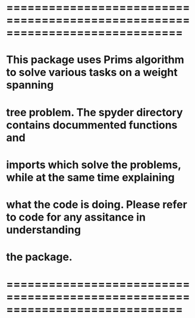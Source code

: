 
# =============================================================================
# This package uses Prims algorithm to solve various tasks on a weight spanning
# tree problem. The spyder directory contains docummented functions and 
# imports which solve the problems, while at the same time explaining 
# what the code is doing. Please refer to code for any assitance in understanding
# the package. 
# =============================================================================
